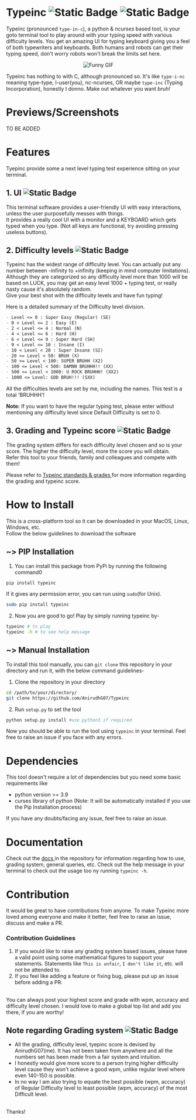 # Typeinc ![Static Badge](https://img.shields.io/badge/version-1.0.0-red)  ![Static Badge](https://img.shields.io/badge/Typing_Test-CHECK_IT-blue)

Typeinc (pronounced `type-in-c`), a python & _ncurses_ based tool, is your goto terminal tool to play around with your typing speed with various difficulty levels.
You get an amazing UI for typing keyboard giving you a feel of both typewriters and keyboards. Both humans and robots can get their typing speed, don't worry robots won't break the limits set here.
<br>
<p align="center">
  <img src="https://media2.giphy.com/media/ule4vhcY1xEKQ/200w.gif?cid=6c09b952li35zp64s3iz0l9u482nurwqbtz49iv8hod95ox0&ep=v1_gifs_search&rid=200w.gif&ct=g" alt="Funny GIF">
</p>

Typeinc has nothing to with C, although pronounced so. It's like `type-i-nc` meaning type-type, I-user(you), nc-ncurses, OR maybe `type-inc` (Typing Incorporation), honestly I donno. Make out whatever you want _bruh!_

# Previews/Screenshots
TO BE ADDED

# Features
Tyepinc provide some a next level typing test experience sitting on your terminal.
## 1. UI ![Static Badge](https://img.shields.io/badge/WATCH_ME-cyan)
This terminal software provides a user-friendly UI with easy interactions, unless the user purposefully messes with things.<br>
It provides a really cool UI with a monitor and a KEYBOARD which gets typed when you type. (Not all keys are functional, try avoiding pressing useless buttons).

## 2. Difficulty levels ![Static Badge](https://img.shields.io/badge/SO_HARD-red)
Typeinc has the widest range of difficulty level. You can actually put any number between -infinity to +infinity (keeping in mind computer limitations). Although they are categorized so any difficulty level more than 1000 will be based on LUCK, you may get an easy level 1000 + typing test, or really nasty cause it's absolutely random.<br>
Give your best shot with the difficulty levels and have fun typing!<br>

Here is a detailed summary of the Difficulty level division.
```markdown
- Level <= 0 : Super Easy (Regular) (SE)
- 0 < Level <= 2 : Easy (E)
- 2 < Level <= 4 : Normal (N)
- 4 < Level <= 6 : Hard (H)
- 6 < Level <= 9 : Super Hard (SH)
- 9 < Level <= 10 : Insane (I)
- 10 < Level < 20 : Super Insane (SI)
- 20 <= Level < 50: BRUH (X)
- 50 <= Level < 100: SUPER BRUHH (X2)
- 100 <= Level < 500: DAMNN BRUHHH!! (XX)
- 500 <= Level < 1000: U ROCK BRUHHH! (XX2)
- 1000 <= Level: GOD BRUH!!! (SXX)
```
All the difficulties levels are set by me, including the names. This test is a total 'BRUHHH'!

**Note:** If you want to have the regular typing test, please enter without mentioning any difficulty level since Default Difficulty is set to 0.

## 3. Grading and Typeinc score ![Static Badge](https://img.shields.io/badge/I_PASSED!-green)
The grading system differs for each difficulty level chosen and so is your score. The higher the difficulty level,
more the score you will obtain.<br>
Refer this tool to your friends, family and colleagues and compete with them!<br>

Please refer to <a href="https://github.com/AnirudhG07/Typeinc/blob/main/docs/standards_grading.md"> Typeinc standards & grades </a> for more information regarding the grading and typeinc score.

# How to Install
This is a cross-platform tool so it can be downloaded in your MacOS, Linux, Windows, etc.<br>
Follow the below guidelines to download the software
## ~> PIP Installation
1. You can install this package from PyPi by running the following command0
```bash
pip install typeinc
```
If it gives any permission error, you can run using `sudo`(for Unix).
```bash
sudo pip install typeinc
```
2. Now you are good to go! Play by simply running typeinc by-
```bash
typeinc # to play
typeinc -h # to see help message
```

## ~> Manual Installation
To install this tool manually, you can `git clone` this repository in your directory and run it, with the below command guidelines-
1. Clone the repository in your directory
```bash
cd /path/to/your/directory/
git clone https://github.com/AnirudhG07/Typeinc
```

2. Run `setup.py` to set the tool
```bash
python setup.py install #use python3 if required
```

Now you should be able to run the tool using `typeinc` in your terminal. Feel free to raise an issue if you face with any errors.

# Dependencies
This tool doesn't require a lot of dependencies but you need some basic requirements like
- python version >= 3.9
- curses library of python (Note: It will be automatically installed if you use the Pip Installation process)

If you have any doubts/facing any issue, feel free to raise an issue.

# Documentation
Check out the <a href ="https://github.com/AnirudhG07/Typeinc/tree/main/docs"> docs </a> in the repository for information regarding how to use, grading system, general queries, etc. Check out the help message in your terminal to check out the usage too ny running `typeinc -h`.

# Contribution

It would be great to have contributions from anyone. To make Typeinc more loved among everyone and make it better, feel free to raise an issue, discuss and make a PR.
### Contribution Guidelines
1) If you would like to raise any grading system based issues, please have a valid point using some mathematical figures to support your statements. 
    Statements like `This is unfair`, `I don't like it`, etc. will not be attended to.
2) If you feel like adding a feature or fixing bug, please put up an issue before adding a PR.
<br>
You can always post your highest score and grade with wpm, accuracy and difficulty level chosen. I would love to make a global top list and add you there, if you are worthy!

## Note regarding Grading system ![Static Badge](https://img.shields.io/badge/Grading_Acknowldgement-purple)
- All the grading, difficulty level, tyepinc score is devised by AnirudhG07(me). It has not been taken from anywhere
and all the numbers set has been made from a fair system and intuition.
- I honestly would give more score to a person trying higher difficulty level cause they won't achieve a good wpm, unlike regular level where even 140-150 is possible.
- In no way I am also trying to equate the best possible (wpm, accuracy) of Regular Difficulty level to least possible (wpm, accuracy) of the most Difficult level.
<br>
Thanks!
